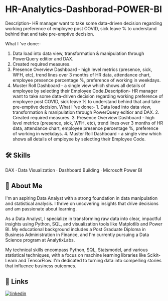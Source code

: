 
# HR-Analytics-Dashborad-POWER-BI

Description- HR manager want to take some data-driven decision regarding working preference of employee post COVID, sick leave % to understand behind that and take pre-emptive decision.

What I 've done:-
1. Data load into data view, transformation & manipulation through PowerQuery editior and DAX.
2. Created required measures.
3. Presence Overview Dashboard - high level metrics (presence, sick, WFH, etc), trend lines over 3 months of HR data, attendance chart, employee presence percentage %, preference of working in weekdays.
4. Muster Roll Dashboard - a single view which shows all details of employee by selecting their Employee Code.Description- HR manager want to take some data-driven decision regarding working preference of employee post COVID, sick leave % to understand behind that and take pre-emptive decision. What I 've done:- 1. Data load into data view, transformation & manipulation through PowerQuery editior and DAX. 2. Created required measures. 3. Presence Overview Dashboard - high level metrics (presence, sick, WFH, etc), trend lines over 3 months of HR data, attendance chart, employee presence percentage %, preference of working in weekdays. 4. Muster Roll Dashboard - a single view which shows all details of employee by selecting their Employee Code.

## 🛠 Skills
 DAX · Data Visualization · Dashboard Building · Microsoft Power BI
## 🚀 About Me
I'm an aspiring Data Analyst with a strong foundation in data manipulation and statistical analysis. I thrive on uncovering insights that drive decisions and am passionate about learning.

As a Data Analyst, I specialize in transforming raw data into clear, impactful insights using Python, SQL, and visualization tools like Matplotlib and Power BI. My educational background includes a Post Graduate Diploma in Business Administration in Finance, and I'm currently pursuing a Data Science program at AnalytixLabs.

My technical skills encompass Python, SQL, Statsmodel, and various statistical techniques, with a focus on machine learning libraries like Scikit-Learn and TensorFlow. I'm dedicated to turning data into compelling stories that influence business outcomes.


## 🔗 Links

[![linkedin](https://img.shields.io/badge/linkedin-0A66C2?style=for-the-badge&logo=linkedin&logoColor=white)](https://www.linkedin.com/in/sanamkandar/)


